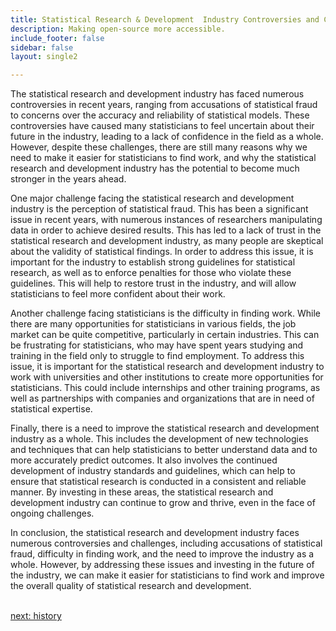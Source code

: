 ```yaml
---
title: Statistical Research & Development  Industry Controversies and Challenges
description: Making open-source more accessible.
include_footer: false
sidebar: false
layout: single2

---
```


<p>
The statistical research and development industry has faced numerous controversies in recent years, ranging from accusations of statistical fraud to concerns over the accuracy and reliability of statistical models. These controversies have caused many statisticians to feel uncertain about their future in the industry, leading to a lack of confidence in the field as a whole. However, despite these challenges, there are still many reasons why we need to make it easier for statisticians to find work, and why the statistical research and development industry has the potential to become much stronger in the years ahead.

One major challenge facing the statistical research and development industry is the perception of statistical fraud. This has been a significant issue in recent years, with numerous instances of researchers manipulating data in order to achieve desired results. This has led to a lack of trust in the statistical research and development industry, as many people are skeptical about the validity of statistical findings. In order to address this issue, it is important for the industry to establish strong guidelines for statistical research, as well as to enforce penalties for those who violate these guidelines. This will help to restore trust in the industry, and will allow statisticians to feel more confident about their work.

Another challenge facing statisticians is the difficulty in finding work. While there are many opportunities for statisticians in various fields, the job market can be quite competitive, particularly in certain industries. This can be frustrating for statisticians, who may have spent years studying and training in the field only to struggle to find employment. To address this issue, it is important for the statistical research and development industry to work with universities and other institutions to create more opportunities for statisticians. This could include internships and other training programs, as well as partnerships with companies and organizations that are in need of statistical expertise.

Finally, there is a need to improve the statistical research and development industry as a whole. This includes the development of new technologies and techniques that can help statisticians to better understand data and to more accurately predict outcomes. It also involves the continued development of industry standards and guidelines, which can help to ensure that statistical research is conducted in a consistent and reliable manner. By investing in these areas, the statistical research and development industry can continue to grow and thrive, even in the face of ongoing challenges.

In conclusion, the statistical research and development industry faces numerous controversies and challenges, including accusations of statistical fraud, difficulty in finding work, and the need to improve the industry as a whole. However, by addressing these issues and investing in the future of the industry, we can make it easier for statisticians to find work and improve the overall quality of statistical research and development.

<br>
<a href="https://workdojos.com/statistician/history">next: history</a>
</p>